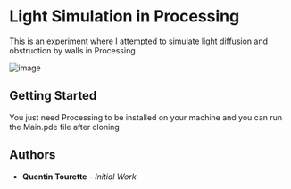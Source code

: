 # Light Simulation in Processing
This is an experiment where I attempted to simulate light diffusion and obstruction by walls in Processing

![image](https://i.imgur.com/EeejWwJ.gif)

## Getting Started
You just need Processing to be installed on your machine and you can run the Main.pde file after cloning

## Authors
* **Quentin Tourette** - *Initial Work*
